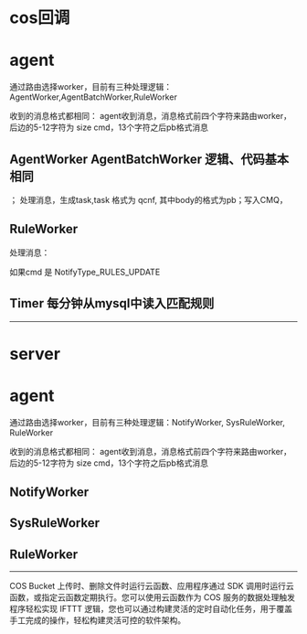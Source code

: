# cos回调


# agent

通过路由选择worker，目前有三种处理逻辑：AgentWorker,AgentBatchWorker,RuleWorker

收到的消息格式都相同：
agent收到消息，消息格式前四个字符来路由worker，后边的5-12字符为 size cmd，13个字符之后pb格式消息

## AgentWorker AgentBatchWorker 逻辑、代码基本相同

；
处理消息，生成task,task 格式为 qcnf<NotifyType><body-length><body>, 其中body的格式为pb；写入CMQ，

## RuleWorker

处理消息：

如果cmd 是 NotifyType_RULES_UPDATE

## Timer 每分钟从mysql中读入匹配规则







------------



# server

# agent

通过路由选择worker，目前有三种处理逻辑：NotifyWorker, SysRuleWorker, RuleWorker


收到的消息格式都相同：
agent收到消息，消息格式前四个字符来路由worker，后边的5-12字符为 size cmd，13个字符之后pb格式消息

## NotifyWorker


## SysRuleWorker


## RuleWorker


---------------

COS Bucket 上传时、删除文件时运行云函数、应用程序通过 SDK 调用时运行云函数，或指定云函数定期执行。您可以使用云函数作为 COS 服务的数据处理触发程序轻松实现 IFTTT 逻辑，您也可以通过构建灵活的定时自动化任务，用于覆盖手工完成的操作，轻松构建灵活可控的软件架构。





